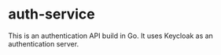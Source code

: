 # auth-service
This is an authentication API build in Go. It uses Keycloak as an authentication server.
